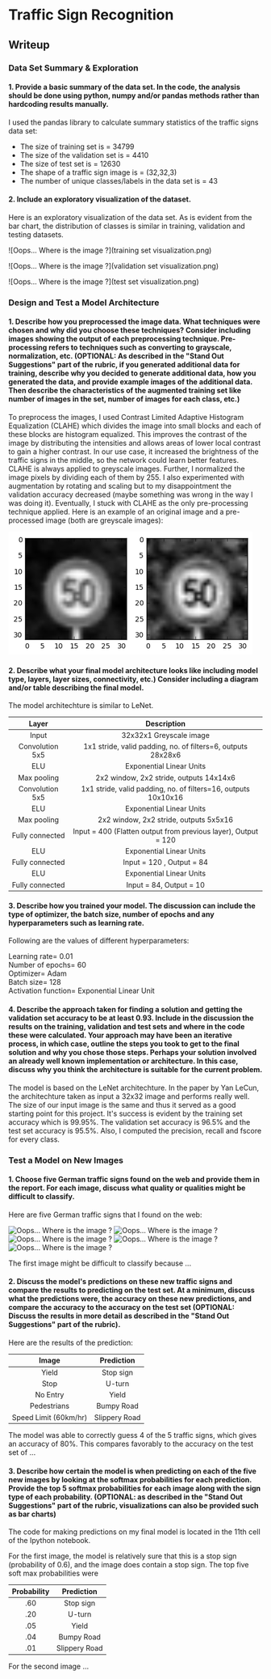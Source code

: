 # **Traffic Sign Recognition** 

## Writeup

### Data Set Summary & Exploration

#### 1. Provide a basic summary of the data set. In the code, the analysis should be done using python, numpy and/or pandas methods rather than hardcoding results manually.

I used the pandas library to calculate summary statistics of the traffic signs data set:

* The size of training set is = 34799
* The size of the validation set is = 4410
* The size of test set is = 12630
* The shape of a traffic sign image is = (32,32,3)
* The number of unique classes/labels in the data set is = 43

#### 2. Include an exploratory visualization of the dataset.

Here is an exploratory visualization of the data set. As is evident from the bar chart, the distribution of classes is similar in training, validation and testing datasets. 

![Oops... Where is the image ?](training set visualization.png)

![Oops... Where is the image ?](validation set visualization.png)

![Oops... Where is the image ?](test set visualization.png)

### Design and Test a Model Architecture

#### 1. Describe how you preprocessed the image data. What techniques were chosen and why did you choose these techniques? Consider including images showing the output of each preprocessing technique. Pre-processing refers to techniques such as converting to grayscale, normalization, etc. (OPTIONAL: As described in the "Stand Out Suggestions" part of the rubric, if you generated additional data for training, describe why you decided to generate additional data, how you generated the data, and provide example images of the additional data. Then describe the characteristics of the augmented training set like number of images in the set, number of images for each class, etc.)

To preprocess the images, I used Contrast Limited Adaptive Histogram Equalization (CLAHE) which divides the image into small blocks and each of these blocks are histogram equalized. This improves the contrast of the image by
distributing the intensities and allows areas of lower local contrast to gain a higher contrast. In our use case, it increased the brightness of the traffic signs in the middle, so the network could learn better features. CLAHE is always applied to greyscale images. Further, I normalized the image pixels by dividing each of them by 255. I also experimented with augmentation by rotating and scaling but to my disappointment the validation accuracy decreased (maybe something was wrong in the way I was doing it). Eventually, I stuck with CLAHE as the only pre-processing technique applied.
Here is an example of an original image and a pre-processed image (both are greyscale images):

![Oops... Where is the image ?](sample_original_image.png) 


#### 2. Describe what your final model architecture looks like including model type, layers, layer sizes, connectivity, etc.) Consider including a diagram and/or table describing the final model.

The model architechture is similar to LeNet. 

| Layer         		|     Description	        					| 
|:---------------------:|:---------------------------------------------:| 
| Input         		| 32x32x1 Greyscale image   	| 
| Convolution 5x5     	| 1x1 stride, valid padding, no. of filters=6, outputs 28x28x6 |
| ELU					|	Exponential Linear Units		|
| Max pooling	      	| 2x2 window, 2x2 stride,  outputs 14x14x6 				|
| Convolution 5x5	    |1x1 stride, valid padding, no. of filters=16, outputs 10x10x16 |
| ELU					|	Exponential Linear Units		|
| Max pooling	      	| 2x2 window, 2x2 stride,  outputs 5x5x16				|
| Fully connected		| Input = 400 (Flatten output from previous layer), Output = 120 |
| ELU					|	Exponential Linear Units		|
| Fully connected		| Input = 120 , Output = 84 |
| ELU					|	Exponential Linear Units		|
| Fully connected		| Input = 84, Output = 10 		|

 
#### 3. Describe how you trained your model. The discussion can include the type of optimizer, the batch size, number of epochs and any hyperparameters such as learning rate.

Following are the values of different hyperparameters:

Learning rate= 0.01 <br />
Number of epochs= 60  <br />
Optimizer= Adam  <br />
Batch size= 128  <br />
Activation function= Exponential Linear Unit

#### 4. Describe the approach taken for finding a solution and getting the validation set accuracy to be at least 0.93. Include in the discussion the results on the training, validation and test sets and where in the code these were calculated. Your approach may have been an iterative process, in which case, outline the steps you took to get to the final solution and why you chose those steps. Perhaps your solution involved an already well known implementation or architecture. In this case, discuss why you think the architecture is suitable for the current problem.

The model is based on the LeNet architechture. In the paper by Yan LeCun, the architechture taken as input a 32x32 image and performs really well. The size of our input image is the same and thus it served as a good starting point for this project. It's success is evident by the training set accuracy which is 99.95%. The validation set accuracy is 96.5% and the test set accuracy is 95.5%. Also, I computed the precision, recall and fscore for every class.
 

### Test a Model on New Images

#### 1. Choose five German traffic signs found on the web and provide them in the report. For each image, discuss what quality or qualities might be difficult to classify.

Here are five German traffic signs that I found on the web:

![Oops... Where is the image ?](new_test_images/001.jpg=100x20) ![Oops... Where is the image ?](new_test_images/002.jpg=100x20) ![Oops... Where is the image ?](new_test_images/003.jpg=100x20)
![Oops... Where is the image ?](new_test_images/004.jpg=100x20) ![Oops... Where is the image ?](new_test_images/005.jpg=100x20)

The first image might be difficult to classify because ...

#### 2. Discuss the model's predictions on these new traffic signs and compare the results to predicting on the test set. At a minimum, discuss what the predictions were, the accuracy on these new predictions, and compare the accuracy to the accuracy on the test set (OPTIONAL: Discuss the results in more detail as described in the "Stand Out Suggestions" part of the rubric).

Here are the results of the prediction:

| Image			        |     Prediction	        					| 
|:---------------------:|:---------------------------------------------:| 
| Yield      		| Stop sign   									| 
| Stop     			| U-turn 										|
| No Entry					| Yield											|
| Pedestrians	      		| Bumpy Road					 				|
| Speed Limit (60km/hr)			| Slippery Road      							|


The model was able to correctly guess 4 of the 5 traffic signs, which gives an accuracy of 80%. This compares favorably to the accuracy on the test set of ...

#### 3. Describe how certain the model is when predicting on each of the five new images by looking at the softmax probabilities for each prediction. Provide the top 5 softmax probabilities for each image along with the sign type of each probability. (OPTIONAL: as described in the "Stand Out Suggestions" part of the rubric, visualizations can also be provided such as bar charts)

The code for making predictions on my final model is located in the 11th cell of the Ipython notebook.

For the first image, the model is relatively sure that this is a stop sign (probability of 0.6), and the image does contain a stop sign. The top five soft max probabilities were

| Probability         	|     Prediction	        					| 
|:---------------------:|:---------------------------------------------:| 
| .60         			| Stop sign   									| 
| .20     				| U-turn 										|
| .05					| Yield											|
| .04	      			| Bumpy Road					 				|
| .01				    | Slippery Road      							|


For the second image ... 



